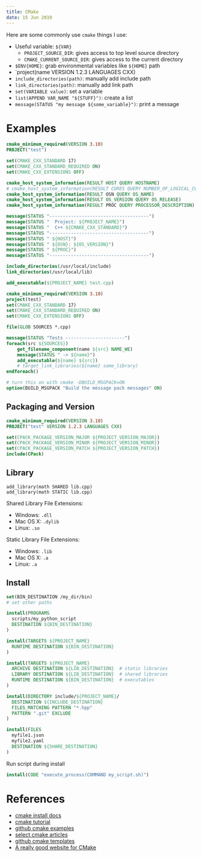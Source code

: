 ```yaml
---
title: CMake
date: 15 Jun 2019
---
```


Here are some commonly use `cmake` things I use:

- Useful variable: `${VAR}`
    - `PROJECT_SOURCE_DIR`: gives access to top level source directory
    - `CMAKE_CURRENT_SOURCE_DIR`: gives access to the current directory
- `$ENV{HOME}`: grab environmental variables like `${HOME}` path
- `project(name VERSION 1.2.3 LANGUAGES CXX) 
- `include_directories(path)`: manually add include path
- `link_directories(path)`: manually add link path
- `set(VARIABLE value)`: set a variable
- `list(APPEND VAR_NAME "${STUFF}")`: create a list
- `message(STATUS "my message ${some_variable}")`: print a message

# Examples

```cmake
cmake_minimum_required(VERSION 3.10)
PROJECT("test")

set(CMAKE_CXX_STANDARD 17)
set(CMAKE_CXX_STANDARD_REQUIRED ON)
set(CMAKE_CXX_EXTENSIONS OFF)

cmake_host_system_information(RESULT HOST QUERY HOSTNAME)
# cmake_host_system_information(RESULT CORES QUERY NUMBER_OF_LOGICAL_CORES)
cmake_host_system_information(RESULT OSN QUERY OS_NAME)
cmake_host_system_information(RESULT OS_VERSION QUERY OS_RELEASE)
cmake_host_system_information(RESULT PROC QUERY PROCESSOR_DESCRIPTION)

message(STATUS "-------------------------------------")
message(STATUS "  Project: ${PROJECT_NAME}")
message(STATUS "  C++ ${CMAKE_CXX_STANDARD}")
message(STATUS "-------------------------------------")
message(STATUS " ${HOST}")
message(STATUS " ${OSN}: ${OS_VERSION}")
message(STATUS " ${PROC}")
message(STATUS "-------------------------------------")

include_directories(/usr/local/include)
link_directories(/usr/local/lib)

add_executable(${PROJECT_NAME} test.cpp)
```

```cmake
cmake_minimum_required(VERSION 3.10)
project(test)
set(CMAKE_CXX_STANDARD 17)
set(CMAKE_CXX_STANDARD_REQUIRED ON)
set(CMAKE_CXX_EXTENSIONS OFF)

file(GLOB SOURCES *.cpp)

message(STATUS "Tests ----------------------")
foreach(src ${SOURCES})
    get_filename_component(name ${src} NAME_WE)
    message(STATUS " -> ${name}")
    add_executable(${name} ${src})
    # target_link_libraries(${name} some_library)
endforeach()
```

```cmake
# turn this on with cmake -DBUILD_MSGPACK=ON
option(BUILD_MSGPACK "Build the message pack messages" ON)
```
## Packaging and Version

```cmake
cmake_minimum_required(VERSION 3.10)
PROJECT("test" VERSION 1.2.3 LANGUAGES CXX)

set(CPACK_PACKAGE_VERSION_MAJOR ${PROJECT_VERSION_MAJOR})
set(CPACK_PACKAGE_VERSION_MINOR ${PROJECT_VERSION_MINOR})
set(CPACK_PACKAGE_VERSION_PATCH ${PROJECT_VERSION_PATCH})
include(CPack)
```

## Library

```
add_library(math SHARED lib.cpp)
add_library(math STATIC lib.cpp)
```

Shared Library File Extensions:

- Windows: `.dll`
- Mac OS X: `.dylib`
- Linux: `.so`

Static Library File Extensions:

- Windows: `.lib`
- Mac OS X: `.a`
- Linux: `.a`

## Install

```cmake
set(BIN_DESTINATION /my_dir/bin)
# set other paths

install(PROGRAMS
  scripts/my_python_script
  DESTINATION ${BIN_DESTINATION}
)

install(TARGETS ${PROJECT_NAME}
  RUNTIME DESTINATION ${BIN_DESTINATION}
)

install(TARGETS ${PROJECT_NAME}
  ARCHIVE DESTINATION ${LIB_DESTINATION}  # static libraries
  LIBRARY DESTINATION ${LIB_DESTINATION}  # shared libraries
  RUNTIME DESTINATION ${BIN_DESTINATION}  # executables
)

install(DIRECTORY include/${PROJECT_NAME}/
  DESTINATION ${INCLUDE_DESTINATION}
  FILES_MATCHING PATTERN "*.hpp"
  PATTERN ".git" EXCLUDE
)

install(FILES
  myfile1.json
  myfile2.yaml
  DESTINATION ${SHARE_DESTINATION}
)
```

Run script during install

```cmake
install(CODE "execute_process(COMMAND my_script.sh)")
```

# References

- [cmake install docs](https://cmake.org/cmake/help/v3.0/command/install.html)
- [cmake tutorial](https://medium.com/@onur.dundar1/cmake-tutorial-585dd180109b)
- [github cmake examples](https://github.com/ttroy50/cmake-examples)
- [select cmake articles](https://github.com/onqtam/awesome-cmake)
- [github cmake templates](https://github.com/acdemiralp/cmake_templates)
- [A really good website for CMake](https://cliutils.gitlab.io/modern-cmake/)
